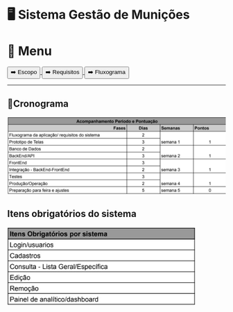 # 🖥️ Sistema Gestão de Munições

# 📕 Menu
<a href="./src/pages/escopo.md">
    <button>➡️ Escopo</button>
</a>
<a href="./src/pages/requisitos.md">
    <button>➡️ Requisitos</button>
</a>
<a href="./src/pages/fluxograma.md">
    <button>➡️ Fluxograma</button>
</a>
<hr>

## 📅Cronograma
<img src="./src/img/conograma.jpeg">

## Itens obrigatórios do sistema
<img src="./src/img/itens.jpeg">